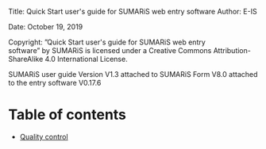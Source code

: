 Title:	Quick Start user's guide for SUMARiS web entry software
Author: E-IS	

Date:	October 19, 2019 

Copyright: ”Quick Start user's guide for SUMARiS web entry software” by SUMARiS is licensed under a Creative Commons Attribution-ShareAlike 4.0 International License.

SUMARiS user guide Version V1.3 
attached to SUMARiS Form V8.0
attached to the entry software V0.17.6

# Table of contents

 - [Quality control]()
